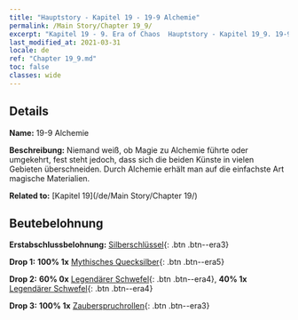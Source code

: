 ```yaml
---
title: "Hauptstory - Kapitel 19 - 19-9 Alchemie"
permalink: /Main Story/Chapter 19_9/
excerpt: "Kapitel 19 - 9. Era of Chaos  Hauptstory - Kapitel 19_9. 19-9 Alchemie"
last_modified_at: 2021-03-31
locale: de
ref: "Chapter 19_9.md"
toc: false
classes: wide
---
```


## Details

 **Name:** 19-9 Alchemie

 **Beschreibung:** Niemand weiß, ob Magie zu Alchemie führte oder umgekehrt, fest steht jedoch, dass sich die beiden Künste in vielen Gebieten überschneiden. Durch Alchemie erhält man auf die einfachste Art magische Materialien.

 **Related to:** [Kapitel 19](/de/Main Story/Chapter 19/)

## Beutebelohnung

 **Erstabschlussbelohnung:** [Silberschlüssel](/de/Items/con_693/){: .btn .btn--era3}

 **Drop 1:** **100% 1x** [Mythisches Quecksilber](/de/Items/mat_63/){: .btn .btn--era5}

 **Drop 2:** **60% 0x** [Legendärer Schwefel](/de/Items/mat_57/){: .btn .btn--era4}, **40% 1x** [Legendärer Schwefel](/de/Items/mat_57/){: .btn .btn--era4}

 **Drop 3:** **100% 1x** [Zauberspruchrollen](/de/Items/con_694/){: .btn .btn--era3}

